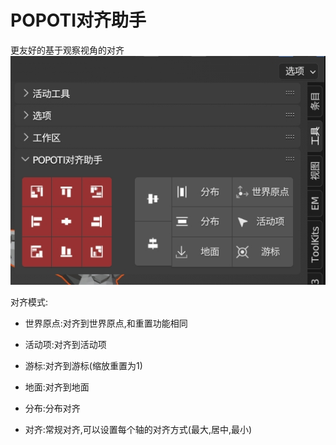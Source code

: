 # POPOTI对齐助手

更友好的基于观察视角的对齐
![](image/preview.jpeg)


对齐模式:<br>

- 世界原点:对齐到世界原点,和重置功能相同 <br>

- 活动项:对齐到活动项<br>

- 游标:对齐到游标(缩放重置为1)<br>

- 地面:对齐到地面<br>

- 分布:分布对齐<br>

- 对齐:常规对齐,可以设置每个轴的对齐方式(最大,居中,最小)<br>
